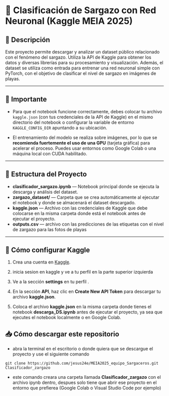 # 🌊 Clasificación de Sargazo con Red Neuronal (Kaggle MEIA 2025)

## 📄 Descripción

Este proyecto permite descargar y analizar un dataset público relacionado con el fenómeno del sargazo. Utiliza la API de Kaggle para obtener los datos y diversas librerías para su procesamiento y visualización. Además, el dataset se utiliza como entrada para entrenar una red neuronal simple con PyTorch, con el objetivo de clasificar el nivel de sargazo en imágenes de playas.

---

## 🔔 Importante

- Para que el notebook funcione correctamente, debes colocar tu archivo `kaggle.json` (con tus credenciales de la API de Kaggle) en el mismo directorio del notebook o configurar la variable de entorno `KAGGLE_CONFIG_DIR` apuntando a su ubicación.

- El entrenamiento del modelo se realiza sobre imágenes, por lo que se **recomienda fuertemente el uso de una GPU** (tarjeta gráfica) para acelerar el proceso. Puedes usar entornos como Google Colab o una máquina local con CUDA habilitado.
---

## 📁 Estructura del Proyecto

- **clasificador_sargazo.ipynb** — Notebook principal donde se ejecuta la descarga y análisis del dataset.  
- **zargazo_dataset/** — Carpeta que se crea automáticamente al ejecutar el notebook y donde se almacenará el dataset descargado.  
- **kaggle.json** — Archivo con las credenciales de Kaggle que debe colocarse en la misma carpeta donde está el notebook antes de ejecutar el proyecto.
- **outputs.csv** — archivo con las predicciones de las etiquetas con el nivel de zargazo para las fotos de playas

---

## 🔑 Cómo configurar Kaggle

1. Crea una cuenta en [Kaggle](https://www.kaggle.com/).

2. inicia sesion en kaggle y ve a tu perfil en la parte superior izquierda

3. Ve a la sección **settings** en tu perfil .  

4. En la sección **API**, haz clic en **Create New API Token** para descargar tu archivo **kaggle.json**.  

5. Coloca el archivo **kaggle.json** en la misma carpeta donde tienes el notebook **descarga_DS.ipynb** antes de ejecutar el proyecto, ya sea que ejecutes el notebook localmente o en Google Colab.

## 📥 Cómo descargar este repositorio

- abra la terminal en el escritorio o donde quiera que se descargue el proyecto y use el siguiente comando

```
git clone https://github.com/jesus24e/MEIA2025_equipo_Sargaceros.git Clasificador_zargazo
```
- este comando creara una carpeta llamada **Clasificador_zargazo** con el archivo ipynb dentro, despues solo tiene que abrir ese proyecto en el entorno que prefierea (Google Colab o Visual Studio Code por ejemplo)

